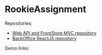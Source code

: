 # RookieAssignment

Repositories:
- [Web API and FrontStore MVC repository](https://github.com/dogsteven/RookieShop)
- [BackOffice ReactJS repository](https://github.com/dogsteven/RookieShop.BackOffice)

Demo links: